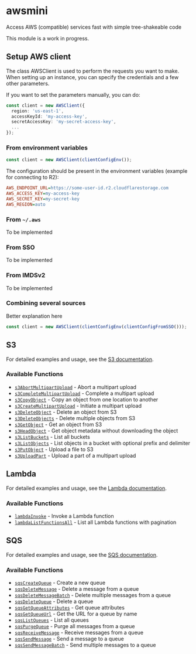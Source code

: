 # awsmini

Access AWS (compatible) services fast with simple tree-shakeable code

This module is a work in progress.

## Setup AWS client

The class AWSClient is used to perform the requests you want to make.
When setting up an instance, you can specify the credentials and a few other parameters.

If you want to set the parameters manually, you can do:

```typescript
const client = new AWSClient({
  region: 'us-east-1',
  accessKeyId: 'my-access-key',
  secretAccessKey: 'my-secret-access-key',
  ...
});
```

### From environment variables

```typescript
const client = new AWSClient(clientConfigEnv());
```

The configuration should be present in the environment variables (example for connecting to R2):

```ini
AWS_ENDPOINT_URL=https://some-user-id.r2.cloudflarestorage.com
AWS_ACCESS_KEY=my-access-key
AWS_SECRET_KEY=my-secret-key
AWS_REGION=auto
```

### From `~/.aws`

To be implemented

### From SSO

To be implemented

### From IMDSv2

To be implemented

### Combining several sources

Better explanation here

```typescript
const client = new AWSClient(clientConfigEnv(clientConfigFromSSO()));
```

## S3

For detailed examples and usage, see the [S3 documentation](./doc/s3.md).

### Available Functions

- [`s3AbortMultipartUpload`](./doc/s3.md#s3abortmultipartupload) - Abort a multipart upload
- [`s3CompleteMultipartUpload`](./doc/s3.md#s3completemultipartupload) - Complete a multipart upload
- [`s3CopyObject`](./doc/s3.md#s3copyobject) - Copy an object from one location to another
- [`s3CreateMultipartUpload`](./doc/s3.md#s3createmultipartupload) - Initiate a multipart upload
- [`s3DeleteObject`](./doc/s3.md#s3deleteobject) - Delete an object from S3
- [`s3DeleteObjects`](./doc/s3.md#s3deleteobjects) - Delete multiple objects from S3
- [`s3GetObject`](./doc/s3.md#s3getobject) - Get an object from S3
- [`s3HeadObject`](./doc/s3.md#s3headobject) - Get object metadata without downloading the object
- [`s3ListBuckets`](./doc/s3.md#s3listbuckets) - List all buckets
- [`s3ListObjects`](./doc/s3.md#s3listobjects) - List objects in a bucket with optional prefix and delimiter
- [`s3PutObject`](./doc/s3.md#s3putobject) - Upload a file to S3
- [`s3UploadPart`](./doc/s3.md#s3uploadpart) - Upload a part of a multipart upload

## Lambda

For detailed examples and usage, see the [Lambda documentation](./doc/lambda.md).

### Available Functions

- [`lambdaInvoke`](./doc/lambda.md#lambdainvoke) - Invoke a Lambda function
- [`lambdaListFunctionsAll`](./doc/lambda.md#lambdalistfunctionsall) - List all Lambda functions with pagination

## SQS

For detailed examples and usage, see the [SQS documentation](./doc/sqs.md).

### Available Functions

- [`sqsCreateQueue`](./doc/sqs.md#sqscreatequeue) - Create a new queue
- [`sqsDeleteMessage`](./doc/sqs.md#sqsdeletemessage) - Delete a message from a queue
- [`sqsDeleteMessageBatch`](./doc/sqs.md#sqsdeletemessagebatch) - Delete multiple messages from a queue
- [`sqsDeleteQueue`](./doc/sqs.md#sqsdeletequeue) - Delete a queue
- [`sqsGetQueueAttributes`](./doc/sqs.md#sqsgetqueueattributes) - Get queue attributes
- [`sqsGetQueueUrl`](./doc/sqs.md#sqsgetqueueurl) - Get the URL for a queue by name
- [`sqsListQueues`](./doc/sqs.md#sqslistqueues) - List all queues
- [`sqsPurgeQueue`](./doc/sqs.md#sqspurgequeue) - Purge all messages from a queue
- [`sqsReceiveMessage`](./doc/sqs.md#sqsreceivemessage) - Receive messages from a queue
- [`sqsSendMessage`](./doc/sqs.md#sqssendmessage) - Send a message to a queue
- [`sqsSendMessageBatch`](./doc/sqs.md#sqssendmessagebatch) - Send multiple messages to a queue
